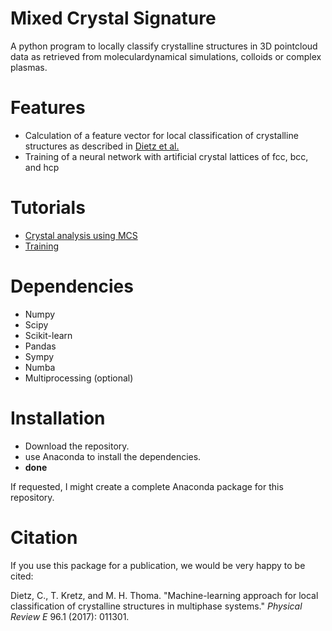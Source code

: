# Mixed Crystal Signature
A python program to locally classify crystalline structures in 3D pointcloud data as retrieved from moleculardynamical simulations, colloids or complex plasmas.

# Features
- Calculation of a feature vector for local classification of crystalline structures as described in [Dietz et al.](https://doi.org/10.1103/PhysRevE.96.011301)
- Training of a neural network with artificial crystal lattices of fcc, bcc, and hcp

# Tutorials
- [Crystal analysis using MCS](analyzecrystal_example.ipynb)
- [Training](training_example.ipynb)

# Dependencies
- Numpy
- Scipy
- Scikit-learn
- Pandas
- Sympy
- Numba
- Multiprocessing (optional)

# Installation
- Download the repository.
- use Anaconda to install the dependencies. 
- **done**

If requested, I might create a complete Anaconda package for this repository.

# Citation
If you use this package for a publication, we would be very happy to be cited:

Dietz, C., T. Kretz, and M. H. Thoma. "Machine-learning approach for local classification of crystalline structures in multiphase systems." *Physical Review E* 96.1 (2017): 011301.